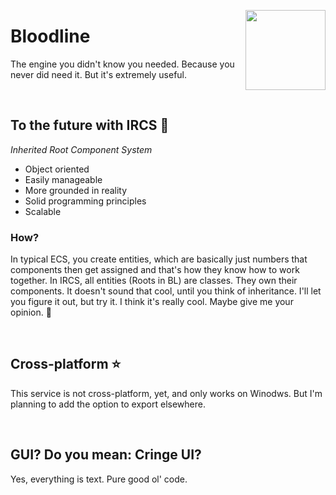 <img width="128" align="right" src="https://github.com/kubgus/Bloodline/assets/53797257/73886531-f03a-47c3-95a7-301156be62a9"></img>
# Bloodline

The engine you didn't know you needed. Because you never did need it. But it's extremely useful.

<br>

## To the future with IRCS 🚀
*Inherited Root Component System*
<br>
* Object oriented
* Easily manageable
* More grounded in reality
* Solid programming principles
* Scalable

### How?

In typical ECS, you create entities, which are basically just numbers that components then get assigned and that's how they know how to work together. In IRCS, all entities (Roots in BL) are classes. They own their components. It doesn't sound that cool, until you think of inheritance. I'll let you figure it out, but try it. I think it's really cool. Maybe give me your opinion. 👋

<br>

## Cross-platform ⭐
This service is not cross-platform, yet, and only works on Winodws. But I'm planning to add the option to export elsewhere.

<br>

## GUI? Do you mean: Cringe UI?
Yes, everything is text. Pure good ol' code.
